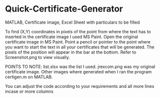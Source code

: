 # Quick-Certificate-Generator
MATLAB, Certificate image, Excel Sheet with particulars to be filled

To find (X,Y) coordinates in pixels of the point from where the text has to inserted in the certificate image I used MS Paint.
Open the original certificate image in MS Paint.
Point a pencil or pointer to the point where you want to start the text in all your certificates that will be generated.
The pixels of the position will appear in the bar at the bottom.
Refer to Screenshot.png to view visually.

POINTS TO NOTE:
list.xlsx was the list I used.
jrexcom.png was my original certificate image.
Other images where generated when I ran the program certigen.m on MATLAB.

You can adjust the code according to your requirements and all more lines incase or more columns
